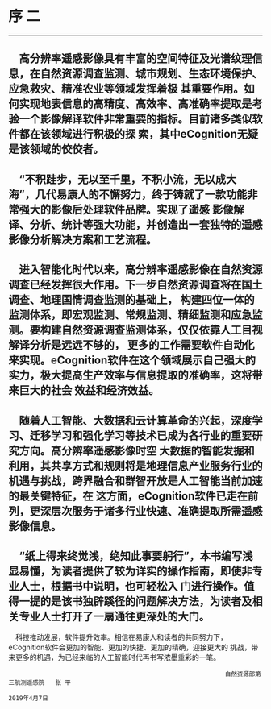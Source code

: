 # 序 二
--------------------------------------------------

&emsp;高分辨率遥感影像具有丰富的空间特征及光谱纹理信息，在自然资源调查监测、城市规划、生态环境保护、应急救灾、精准农业等领域发挥着极
其重要作用。如何实现地表信息的高精度、高效率、高准确率提取是考验一个影像解译软件非常重要的指标。目前诸多类似软件都在该领域进行积极的探
索，其中eCognition无疑是该领域的佼佼者。
------------------------------------------------

&emsp;“不积跬步，无以至千里，不积小流，无以成大海”，几代易康人的不懈努力，终于铸就了一款功能非常强大的影像后处理软件品牌。实现了遥感
影像解译、分析、统计等强大功能，并创造出一套独特的遥感影像分析解决方案和工艺流程。
--------------------------------------------------

&emsp;进入智能化时代以来，高分辨率遥感影像在自然资源调查已经发挥很大作用。下一步自然资源调查将在国土调查、地理国情调查监测的基础上，
构建四位一体的监测体系，即宏观监测、常规监测、精细监测和应急监测。要构建自然资源调查监测体系，仅仅依靠人工目视解译分析是远远不够的，
更多的工作需要软件自动化来实现。eCognition软件在这个领域展示自己强大的实力，极大提高生产效率与信息提取的准确率，这将带来巨大的社会
效益和经济效益。
---------------------------------------------------

&emsp;随着人工智能、大数据和云计算革命的兴起，深度学习、迁移学习和强化学习等技术已成为各行业的重要研究方向。高分辨率遥感影像时空
大数据的智能发掘和利用，其共享方式和规则将是地理信息产业服务行业的机遇与挑战，跨界融合和群智开放是人工智能当前加速的最关键特征，在
这方面，eCognition软件已走在前列，更深层次服务于诸多行业快速、准确提取所需遥感影像信息。
-----------------------------------------------------

&emsp;“纸上得来终觉浅，绝知此事要躬行”，本书编写浅显易懂，为读者提供了较为详实的操作指南，即使非专业人士，根据书中说明，也可轻松入
门进行操作。值得一提的是该书独辟蹊径的问题解决方法，为读者及相关专业人士打开了一扇通往更深处的大门。
------------------------------------------------------

&emsp;科技推动发展，软件提升效率。相信在易康人和读者的共同努力下，eCognition软件会更加的智能、更加的快捷、更加的精确，迎接更大的
挑战，带来更多的机遇，为已经来临的人工智能时代再书写浓墨重彩的一笔。



                                                                自然资源部第三航测遥感院   张 平
                                                                        2019年4月7日
